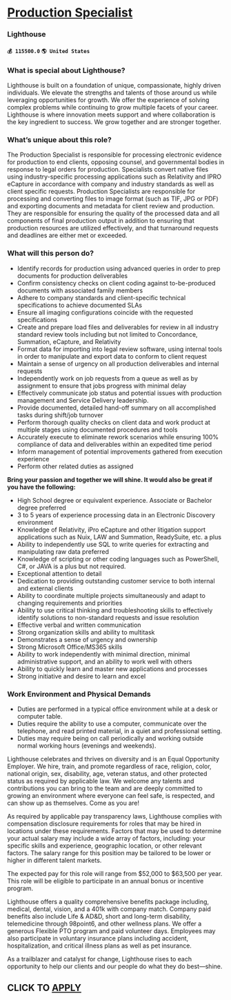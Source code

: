 # [Production Specialist](https://www.remotewlb.com/apply/production-specialist-76704)  
### Lighthouse  
#### `💰 115500.0` `🌎 United States`  

### What is special about Lighthouse?

Lighthouse is built on a foundation of unique, compassionate, highly driven individuals. We elevate the strengths and talents of those around us while leveraging opportunities for growth. We offer the experience of solving complex problems while continuing to grow multiple facets of your career. Lighthouse is where innovation meets support and where collaboration is the key ingredient to success. We grow together and are stronger together.

### What’s unique about this role?

The Production Specialist is responsible for processing electronic evidence for production to end clients, opposing counsel, and governmental bodies in response to legal orders for production. Specialists convert native files using industry-specific processing applications such as Relativity and IPRO eCapture in accordance with company and industry standards as well as client specific requests. Production Specialists are responsible for processing and converting files to image format (such as TIF, JPG or PDF) and exporting documents and metadata for client review and production. They are responsible for ensuring the quality of the processed data and all components of final production output in addition to ensuring that production resources are utilized effectively, and that turnaround requests and deadlines are either met or exceeded.

### What will this person do?

  * Identify records for production using advanced queries in order to prep documents for production deliverables
  * Confirm consistency checks on client coding against to-be-produced documents with associated family members
  * Adhere to company standards and client-specific technical specifications to achieve documented SLAs
  * Ensure all imaging configurations coincide with the requested specifications 
  * Create and prepare load files and deliverables for review in all industry standard review tools including but not limited to Concordance, Summation, eCapture, and Relativity
  * Format data for importing into legal review software, using internal tools in order to manipulate and export data to conform to client request
  * Maintain a sense of urgency on all production deliverables and internal requests
  * Independently work on job requests from a queue as well as by assignment to ensure that jobs progress with minimal delay
  * Effectively communicate job status and potential issues with production management and Service Delivery leadership.
  * Provide documented, detailed hand-off summary on all accomplished tasks during shift/job turnover
  * Perform thorough quality checks on client data and work product at multiple stages using documented procedures and tools
  * Accurately execute to eliminate rework scenarios while ensuring 100% compliance of data and deliverables within an expedited time period
  * Inform management of potential improvements gathered from execution experience
  * Perform other related duties as assigned

 **Bring your passion and together we will shine. It would also be great if you have the following:**

  * High School degree or equivalent experience. Associate or Bachelor degree preferred
  * 3 to 5 years of experience processing data in an Electronic Discovery environment 
  * Knowledge of Relativity, iPro eCapture and other litigation support applications such as Nuix, LAW and Summation, ReadySuite, etc. a plus 
  * Ability to independently use SQL to write queries for extracting and manipulating raw data preferred 
  * Knowledge of scripting or other coding languages such as PowerShell, C#, or JAVA is a plus but not required.
  * Exceptional attention to detail
  * Dedication to providing outstanding customer service to both internal and external clients
  * Ability to coordinate multiple projects simultaneously and adapt to changing requirements and priorities
  * Ability to use critical thinking and troubleshooting skills to effectively identify solutions to non-standard requests and issue resolution
  * Effective verbal and written communication
  * Strong organization skills and ability to multitask
  * Demonstrates a sense of urgency and ownership
  * Strong Microsoft Office/MS365 skills 
  * Ability to work independently with minimal direction, minimal administrative support, and an ability to work well with others
  * Ability to quickly learn and master new applications and processes
  * Strong initiative and desire to learn and excel

### Work Environment and Physical Demands

  * Duties are performed in a typical office environment while at a desk or computer table.
  * Duties require the ability to use a computer, communicate over the telephone, and read printed material, in a quiet and professional setting.
  * Duties may require being on call periodically and working outside normal working hours (evenings and weekends).

Lighthouse celebrates and thrives on diversity and is an Equal Opportunity Employer. We hire, train, and promote regardless of race, religion, color, national origin, sex, disability, age, veteran status, and other protected status as required by applicable law. We welcome any talents and contributions you can bring to the team and are deeply committed to growing an environment where everyone can feel safe, is respected, and can show up as themselves. Come as you are!

As required by applicable pay transparency laws, Lighthouse complies with compensation disclosure requirements for roles that may be hired in locations under these requirements. Factors that may be used to determine your actual salary may include a wide array of factors, including: your specific skills and experience, geographic location, or other relevant factors. The salary range for this position may be tailored to be lower or higher in different talent markets.

The expected pay for this role will range from $52,000 to $63,500 per year. This role will be eligible to participate in an annual bonus or incentive program.

Lighthouse offers a quality comprehensive benefits package including, medical, dental, vision, and a 401k with company match. Company paid benefits also include Life & AD&D, short and long-term disability, telemedicine through 98point6, and other wellness plans. We offer a generous Flexible PTO program and paid volunteer days. Employees may also participate in voluntary insurance plans including accident, hospitalization, and critical illness plans as well as pet insurance.

As a trailblazer and catalyst for change, Lighthouse rises to each opportunity to help our clients and our people do what they do best—shine.

  
## CLICK TO [APPLY](https://www.remotewlb.com/apply/production-specialist-76704)

